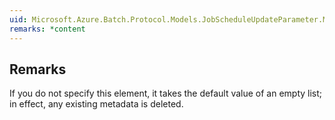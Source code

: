 ```yaml
---  
uid: Microsoft.Azure.Batch.Protocol.Models.JobScheduleUpdateParameter.Metadata  
remarks: *content  
---  
```

  
## Remarks  
 If you do not specify this element, it takes the default value of             an empty list; in effect, any existing metadata is deleted.